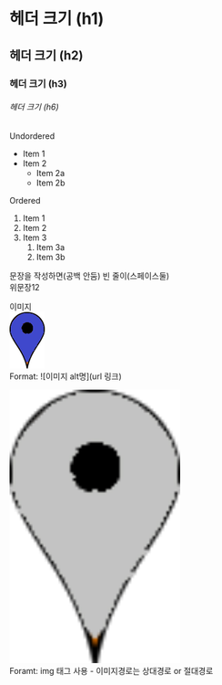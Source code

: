 # 헤더 크기 (h1)
## 헤더 크기 (h2)

### 헤더 크기 (h3)

###### 헤더 크기 (h6)


Undordered
* Item 1
* Item 2
  * Item 2a
  * Item 2b

Ordered
1. Item 1
1. Item 2
1. Item 3
   1. Item 3a
   2. Item 3b

문장을 작성하면(공백 안둠)
빈 줄이(스페이스둘)  
위문장12


이미지  
![블루](/images/map-marker-blue.png)  
Format: ![이미지 alt명](url 링크)  

<a href="#"><img src="https://github.com/jm0330/test2/blob/main/images/map-marker-gray.png" width="300px" alt="sample image"></a>  
Foramt: img 태그 사용 - 이미지경로는 상대경로 or 절대경로  
